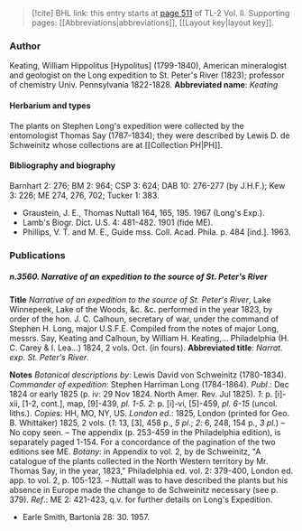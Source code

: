 > [!cite] BHL link: this entry starts at [page 511](https://www.biodiversitylibrary.org/page/33068753) of TL-2 Vol. II.
> Supporting pages: [[Abbreviations|abbreviations]], [[Layout key|layout key]].

### Author

Keating, William Hippolitus \[Hypolitus\] (1799-1840), American mineralogist and geologist on the Long expedition to St. Peter's River (1823); professor of chemistry Univ. Pennsylvania 1822-1828. 
**Abbreviated name**: *Keating*

#### Herbarium and types

The plants on Stephen Long's expedition were collected by the entomologist Thomas Say (1787-1834); they were described by Lewis D. de Schweinitz whose collections are at [[Collection PH|PH]].

#### Bibliography and biography

Barnhart 2: 276; BM 2: 964; CSP 3: 624; DAB 10: 276-277 (by J.H.F.); Kew 3: 226; ME 274, 276, 702; Tucker 1: 383.
- Graustein, J. E., Thomas Nuttall 164, 165, 195. 1967 (Long's Exp.).
- Lamb's Biogr. Dict. U.S. 4: 481-482. 1901 (fide ME).
- Phillips, V. T. and M. E., Guide mss. Coll. Acad. Phila. p. 484 \[ind.\]. 1963.

### Publications

##### n.3560. Narrative of an expedition to the source of St. Peter's River

**Title**
*Narrative of an expedition to the source of St. Peter's River*, Lake Winnepeek, Lake of the Woods, &c. &c. performed in the year 1823, by order of the hon. J. C. Calhoun, secretary of war, under the command of Stephen H. Long, major U.S.F.E. Compiled from the notes of major Long, messrs. Say, Keating and Calhoun, by William H. Keating,... Philadelphia (H. C. Carey & I. Lea...) 1824, 2 vols. Oct. (in fours).
**Abbreviated title**: *Narrat. exp. St. Peter's River*.

**Notes**
*Botanical descriptions by*: Lewis David von Schweinitz (1780-1834).
*Commander of expedition*: Stephen Harriman Long (1784-1864).
*Publ*.: Dec 1824 or early 1825 (p. iv: 29 Nov 1824. North Amer. Rev. Jul 1825).
*1*: p. \[i\]-xii, \[1-2, cont.\], map, \[9\]-439, *pl. 1-5.*
*2*: p. \[i\]-vi, \[5\]-459, *pl. 6-15* (uncol. liths.).
*Copies*: HH, MO, NY, US.
*London ed*.: 1825, London (printed for Geo. B. Whittaker) 1825, 2 vols. (*1*: 13, \[3\], 458 p., *5 pl*.; *2*: 6, 248, 154 p., *3 pl.*) – No copy seen. – The appendix (p. 253-459 in the Philadelphia edition), is separately paged 1-154. For a concordance of the pagination of the two editions see ME.
*Botany*: in Appendix to vol. 2, by de Schweinitz, "A catalogue of the plants collected in the North Western territory by Mr. Thomas Say, in the year, 1823," Philadelphia ed. vol. 2: 379-400, London ed. app. to vol. 2, p. 105-123. – Nuttall was to have described the plants but his absence in Europe made the change to de Schweinitz necessary (see p. 379).
*Ref*.: ME 2: 421-423, q.v. for further details on Long's Expedition.
- Earle Smith, Bartonia 28: 30. 1957.

